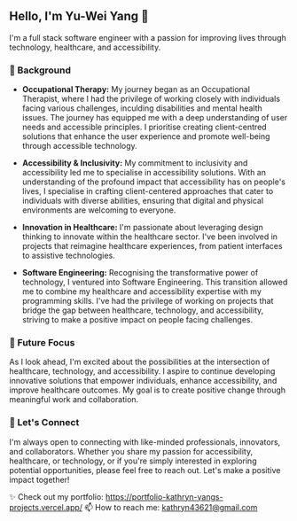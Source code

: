 <!--
**kathryn43621/kathryn43621** is a ✨ _special_ ✨ repository because its `README.md` (this file) appears on your GitHub profile.

Hello, I'm name 👋

- 🔭 I’m currently working on ...
- 🌱 I’m currently learning ...
- 👯 I’m looking to collaborate on ...
- 🤔 I’m looking for help with ...
- 💬 Ask me about ...
- 📫 How to reach me: kathryn43621@gmail.com
- 😄 Pronouns: ...
- ⚡ Fun fact: ...
-->


## Hello, I'm Yu-Wei Yang 👋

 I'm a full stack software engineer with a passion for improving lives through technology, healthcare, and accessibility.

 ### 💼 Background

 - **Occupational Therapy:** My journey began as an Occupational Therapist, where I had the privilege of working closely with individuals facing various challenges, inculding disabilities and mental health issues. The journey has equipped me with a deep understanding of user needs and accessible principles. I prioritise creating client-centred solutions that enhance the user experience and promote well-being through accessible technology.

 - **Accessibility & Inclusivity:** My commitment to inclusivity and accessibility led me to specialise in accessibility solutions. With an understanding of the profound impact that accessibility has on people's lives, I specialise in crafting client-centered approaches that cater to individuals with diverse abilities, ensuring that digital and physical environments are welcoming to everyone.

 - **Innovation in Healthcare:** I'm passionate about leveraging design thinking to innovate within the healthcare sector. I've been involved in projects that reimagine healthcare experiences, from patient interfaces to assistive technologies.

 - **Software Engineering:** Recognising the transformative power of technology, I ventured into Software Engineering. This transition allowed me to combine my healthcare and accessibility expertise with my programming skills. I've had the privilege of working on projects that bridge the gap between healthcare, technology, and accessibility, striving to make a positive impact on people facing challenges.

 ### 🚀 Future Focus

 As I look ahead, I'm excited about the possibilities at the intersection of healthcare, technology, and accessibility. I aspire to continue developing innovative solutions that empower individuals, enhance accessibility, and improve healthcare outcomes. My goal is to create positive change through meaningful work and collaboration.

 ### 🤝 Let's Connect

 I'm always open to connecting with like-minded professionals, innovators, and collaborators. Whether you share my passion for accessibility, healthcare, or technology, or if you're simply interested in exploring potential opportunities, please feel free to reach out. Let's make a positive impact together!

✨ Check out my portfolio: https://portfolio-kathryn-yangs-projects.vercel.app/
📫 How to reach me: kathryn43621@gmail.com
